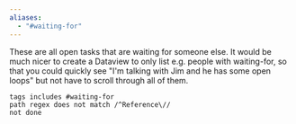 ```yaml
---
aliases:
  - "#waiting-for"
---
```


These are all open tasks that are waiting for someone else. It would be much nicer to create a Dataview to only list e.g. people with waiting-for, so that you could quickly see "I'm talking with Jim and he has some open loops" but not have to scroll through all of them.

```tasks
tags includes #waiting-for
path regex does not match /^Reference\//
not done
```
